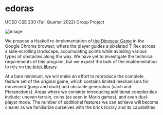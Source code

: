 # edoras
UCSD CSE 230 (Fall Quarter 2022) Group Project

![image](https://user-images.githubusercontent.com/37025108/200975468-7ba7b82c-067f-431c-84ff-d1515ca37902.png)


We propose a Haskell re-implementation of [the Dinosaur Game](https://en.wikipedia.org/wiki/Dinosaur_Game)
in the Google Chrome browser, where the player guides a pixelated T-Rex across a side-scrolling landscape, accumulating
points while avoiding various types of obstacles along the way. We have yet to investigate
the technical requirements of this program, but we expect the bulk of the implementation
to rely on [the brick library](https://github.com/jtdaugherty/brick/).

At a bare minimum, we will make an effort to reproduce the complete feature set of the original game,
which contains limited mechanisms for movement (jump and duck) and obstacle generation (cacti and Pteranodons).
Areas where we consider introducing additional complexities include: uneven terrain, coins (as seen in Mario games),
and even dual-player mode. The number of additional features we can achieve will become clearer as we familiarize
ourselves with the brick library and its capabilities.
